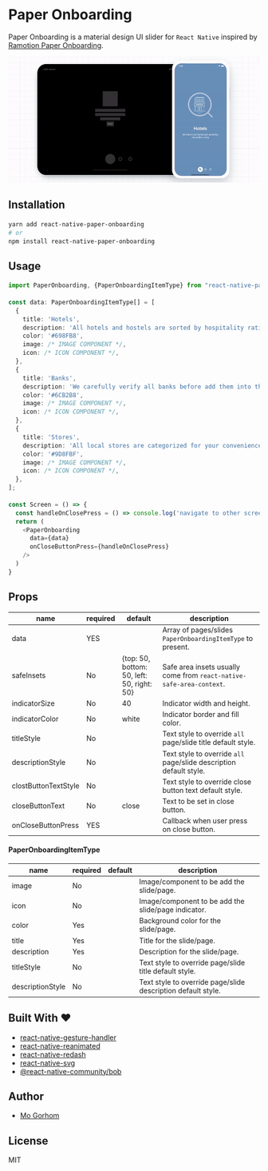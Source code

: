 # Paper Onboarding

Paper Onboarding is a material design UI slider for `React Native` inspired by [Ramotion Paper Onboarding](https://github.com/Ramotion/paper-onboarding).

![Alt text](preview.gif 'Preview')

## Installation

```sh
yarn add react-native-paper-onboarding
# or
npm install react-native-paper-onboarding
```

## Usage

```ts
import PaperOnboarding, {PaperOnboardingItemType} from "react-native-paper-onboarding";

const data: PaperOnboardingItemType[] = [
  {
    title: 'Hotels',
    description: 'All hotels and hostels are sorted by hospitality rating',
    color: '#698FB8',
    image: /* IMAGE COMPONENT */,
    icon: /* ICON COMPONENT */,
  },
  {
    title: 'Banks',
    description: 'We carefully verify all banks before add them into the app',
    color: '#6CB2B8',
    image: /* IMAGE COMPONENT */,
    icon: /* ICON COMPONENT */,
  },
  {
    title: 'Stores',
    description: 'All local stores are categorized for your convenience',
    color: '#9D8FBF',
    image: /* IMAGE COMPONENT */,
    icon: /* ICON COMPONENT */,
  },
];

const Screen = () => {
  const handleOnClosePress = () => console.log('navigate to other screen')
  return (
    <PaperOnboarding
      data={data}
      onCloseButtonPress={handleOnClosePress}
    />
  )
}
```

## Props

| name                 | required | default                                    | description                                                          |
| -------------------- | -------- | ------------------------------------------ | -------------------------------------------------------------------- |
| data                 | YES      |                                            | Array of pages/slides `PaperOnboardingItemType` to present.          |
| safeInsets           | No       | {top: 50, bottom: 50, left: 50, right: 50} | Safe area insets usually come from `react-native-safe-area-context`. |
| indicatorSize        | No       | 40                                         | Indicator width and height.                                          |
| indicatorColor       | No       | white                                      | Indicator border and fill color.                                     |
| titleStyle           | No       |                                            | Text style to override `all` page/slide title default style.         |
| descriptionStyle     | No       |                                            | Text style to override `all` page/slide description default style.   |
| clostButtonTextStyle | No       |                                            | Text style to override close button text default style.              |
| closeButtonText      | No       | close                                      | Text to be set in close button.                                      |
| onCloseButtonPress   | YES      |                                            | Callback when user press on close button.                            |

#### PaperOnboardingItemType

| name             | required | default | description                                                  |
| ---------------- | -------- | ------- | ------------------------------------------------------------ |
| image            | No       |         | Image/component to be add the slide/page.                    |
| icon             | No       |         | Image/component to be add the slide/page indicator.          |
| color            | Yes      |         | Background color for the slide/page.                         |
| title            | Yes      |         | Title for the slide/page.                                    |
| description      | Yes      |         | Description for the slide/page.                              |
| titleStyle       | No       |         | Text style to override page/slide title default style.       |
| descriptionStyle | No       |         | Text style to override page/slide description default style. |


## Built With ❤️

- [react-native-gesture-handler](https://github.com/software-mansion/react-native-reanimated)
- [react-native-reanimated](https://github.com/software-mansion/react-native-reanimated)
- [react-native-redash](https://github.com/wcandillon/react-native-redash)
- [react-native-svg](https://github.com/react-native-community/react-native-svg)
- [@react-native-community/bob](https://github.com/react-native-community/bob)

## Author

- [Mo Gorhom](https://twitter.com/gorhom)


## License

MIT
